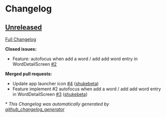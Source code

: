 # Changelog

## [Unreleased](https://github.com/shukebeta/new_words/tree/HEAD)

[Full Changelog](https://github.com/shukebeta/new_words/compare/4b34fde91f191e8d9dc244246d4045b91ea14f80...HEAD)

**Closed issues:**

- Feature:  autofocus when add a word / add add word entry in WordDetailScreen [\#2](https://github.com/shukebeta/new_words/issues/2)

**Merged pull requests:**

-  Update app launcher icon [\#4](https://github.com/shukebeta/new_words/pull/4) ([shukebeta](https://github.com/shukebeta))
- Feature implement \#2 autofocus when add a word / add add word entry in WordDetailScreen [\#3](https://github.com/shukebeta/new_words/pull/3) ([shukebeta](https://github.com/shukebeta))



\* *This Changelog was automatically generated by [github_changelog_generator](https://github.com/github-changelog-generator/github-changelog-generator)*
